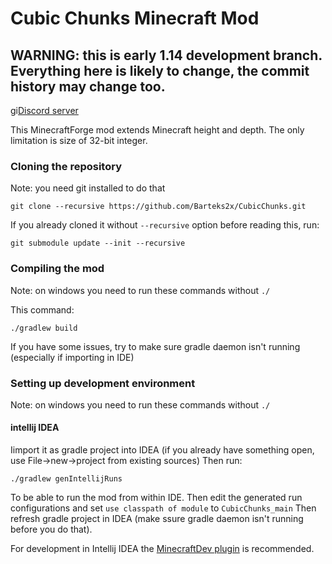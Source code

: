 # Cubic Chunks Minecraft Mod

## WARNING: this is early 1.14 development branch. Everything here is likely to change, the commit history may change too.

gi[Discord server](https://discord.gg/kMfWg9m)

This MinecraftForge mod extends Minecraft height and depth. The only limitation is size of 32-bit integer.

### Cloning the repository
Note: you need git installed to do that
```
git clone --recursive https://github.com/Barteks2x/CubicChunks.git
```
If you already cloned it without `--recursive` option before reading this, run:
```
git submodule update --init --recursive
```

### Compiling the mod
Note: on windows you need to run these commands without `./`

This command:
```
./gradlew build
```

If you have some issues, try to make sure gradle daemon isn't running (especially if importing in IDE)
### Setting up development environment
Note: on windows you need to run these commands without `./`

#### intellij IDEA
Iimport it as gradle project into IDEA (if you already have something open, use File->new->project from existing sources)
Then run:
```
./gradlew genIntellijRuns
```
To be able to run the mod from within IDE. Then edit the generated run configurations and set `use classpath of module` to `CubicChunks_main`
Then refresh gradle project in IDEA (make ssure gradle daemon isn't running before you do that).

For development in Intellij IDEA the [MinecraftDev plugin](https://plugins.jetbrains.com/idea/plugin/8327-minecraft-development) is recommended.
